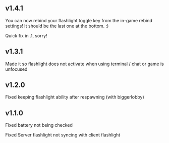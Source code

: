 ## v1.4.1

You can now rebind your flashlight toggle key from the in-game rebind settings! It should be the last one at the bottom. :)  

Quick fix in .1, sorry!

## v1.3.1

Made it so flashlight does not activate when using terminal / chat or game is unfocused

## v1.2.0

Fixed keeping flashlight ability after respawning (with biggerlobby)

## v1.1.0

Fixed battery not being checked

Fixed Server flashlight not syncing with client flashlight
